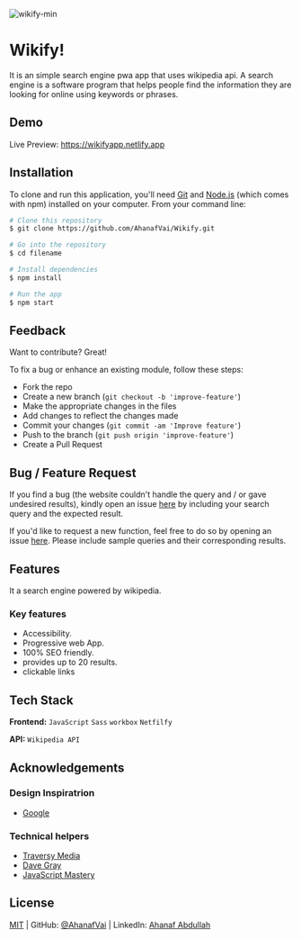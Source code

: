 ![wikify-min](https://user-images.githubusercontent.com/76809882/130327688-6d755ed1-a873-4df1-84d2-61a0272a5c10.png)

# Wikify!

It is an simple search engine pwa app that uses wikipedia api. A search engine is a software program that helps people find the information they are looking for online using keywords or phrases.

## Demo

Live Preview: https://wikifyapp.netlify.app

## Installation

To clone and run this application, you'll need
[Git](https://github.com/git/git-scm.com)
and [Node.js](https://nodejs.org/en/) (which comes with npm)
installed on your computer. From your command line:

```bash
# Clone this repository
$ git clone https://github.com/AhanafVai/Wikify.git

# Go into the repository
$ cd filename

# Install dependencies
$ npm install

# Run the app
$ npm start
```

## Feedback

Want to contribute? Great!

To fix a bug or enhance an existing module, follow these steps:

- Fork the repo
- Create a new branch (`git checkout -b 'improve-feature'`)
- Make the appropriate changes in the files
- Add changes to reflect the changes made
- Commit your changes (`git commit -am 'Improve feature'`)
- Push to the branch (`git push origin 'improve-feature'`)
- Create a Pull Request

## Bug / Feature Request

If you find a bug (the website couldn't handle the query
and / or gave undesired results),
kindly open an issue [here](https://github.com/AhanafVai/Wikify/issues)
by including your search query and the expected result.

If you'd like to request a new function, feel free
to do so by opening
an issue [here](https://github.com/AhanafVai/Wikify/issues/new).
Please include sample queries and their corresponding results.

## Features

It a search engine powered by wikipedia.

### Key features

- Accessibility.
- Progressive web App.
- 100% SEO friendly.
- provides up to 20 results.
- clickable links

## Tech Stack

**Frontend:** `JavaScript` `Sass`
`workbox` `Netfilfy`

**API:** `Wikipedia API`

## Acknowledgements

### Design Inspiratrion

- [Google](https://www.google.com/webhp?hl=en&sa=X&ved=0ahUKEwiP1qbcvcLyAhUjIbcAHd9aDUIQPAgI)

### Technical helpers

- [Traversy Media](https://www.youtube.com/channel/UC29ju8bIPH5as8OGnQzwJyA)
- [Dave Gray](https://www.youtube.com/DaveGrayTeachesCode)
- [JavaScript Mastery](https://www.youtube.com/channel/UCmXmlB4-HJytD7wek0Uo97A)

## License

[MIT](https://choosealicense.com/licenses/mit/)
|
GitHub: [@AhanafVai](https://github.com/AhanafVai)
|
LinkedIn: [Ahanaf Abdullah](https://www.linkedin.com/in/ahanafabdullah9/)


